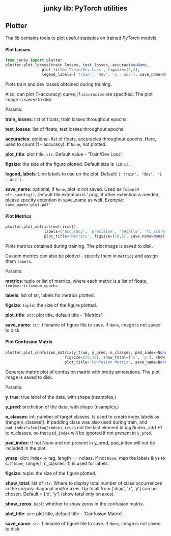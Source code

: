 <h2 align="center">junky lib: PyTorch utilities</h2>

## Plotter

The lib contains tools to plot useful statistics on trained *PyTorch* models.

#### Plot Losses

```python
from junky import plotter
plotter.plot_losses(train_losses, test_losses, accuracies=None, 
                plot_title='Train/Dev Loss', figsize=(5,3), 
				legend_labels=['train', 'dev', '1 - acc'], save_name=None)
```

Plots train and dev losses obtained during training.

Also, can plot (1-accuracy) curve, if `accuracies` are specified.
The plot image is saved to disk.

Params:

**train_losses**:   list of floats, train losses throughout epochs.

**test_losses**:    list of floats, test losses throughout epochs.

**accuracies**:     optional, list of floats, accuracies throughout epochs.
Here, used to count (1 - accuracy). If `None`, not plotted.
			  
**plot_title**:     plot title, `str`. Default value - 'Train/Dev Loss'.

**figsize**:        the size of the figure plotted. Default size is `(10,6)`.

**legend_labels**:  Line labels to use on the plot. Default: `['train', 'dev', '1 - acc']`.

**save_name**:      optional, if `None`, plot is not saved. 
Used as `fname` in `plt.savefig()`. Default file extention is '.png', 
if other extention is needed, please specify extention in save_name as well. 
*Example*: ``save_name='plot.pdf'``


#### Plot Metrics

```python
plotter.plot_metrics(metrics=[], 
                 labels=['accuracy', 'precision', 'recalls', 'f1_score'],
                 plot_title='Metrics', figsize=(10,6), save_name=None)
```

Plots metrics obtained during training.
The plot image is saved to disk.

Custom metrics can also be plotted - specify them in `metrics` and assign them `labels`.

Params:

**metrics**:        tuple or list of metrics, where each metric is 
a list of floats, ``len(metric)==num_epochs``

**labels**:         list of str, labels for metrics plotted.

**figsize**:        `tuple`: the size of the figure plotted.

**plot_title**:     `str`: plot title, default title - 'Metrics'.

**save_name**:      `str`: filename of figure file to save. 
If `None`, image is not saved to disk.


#### Plot Confusion Matrix

```python
plotter.plot_confusion_matrix(y_true, y_pred, n_classes, pad_index=None, ymap=None, 
                          figsize=(28,10), show_total=['x', 'y'], show_zeros=True,
                          plot_title='Confusion Matrix', save_name=None)
```

Generate matrix plot of confusion matrix with pretty annotations.
The plot image is saved to disk.

Params:

**y_true**:        true label of the data, with shape (nsamples,)

**y_pred**:        prediction of the data, with shape (nsamples,)

**n_classes**:     int: number of target classes. Is used to create index labels 
as (range(n_classes)). If padding class was also used during train, and 
`pad_index!=len(tag2index)`, i.e. is not the last element in tag2index, 
add +1 to n_classes, so that `pad_index` will be ignored if not present in `y_pred`. 

                    
**pad_index**:     if not None and not present in y_pred, pad_index will not be 
included in the plot.   
               
**ymap**:          dict: index -> tag, length == nclass. if not `None`, 
map the labels & ys to s. if `None`, range(1, n_classes+1) is used for labels.

**figsize**:       tuple: the size of the figure plotted.

**show_total**:    list of `str`. Where to display total number of class occurrences 
in the corpus: diagonal and/or axes. Up to all from ['diag', 'x', 'y'] can be chosen.
Default = ['x', 'y'] (show total only on axes).

**show_zeros**:    `bool`: whether to show zeros in the confusion matrix.

**plot_title**:    `str`: plot title, default title - 'Confusion Matrix'.

**save_name**:     `str`: filename of figure file to save. If `None`, 
image is not saved to disk.